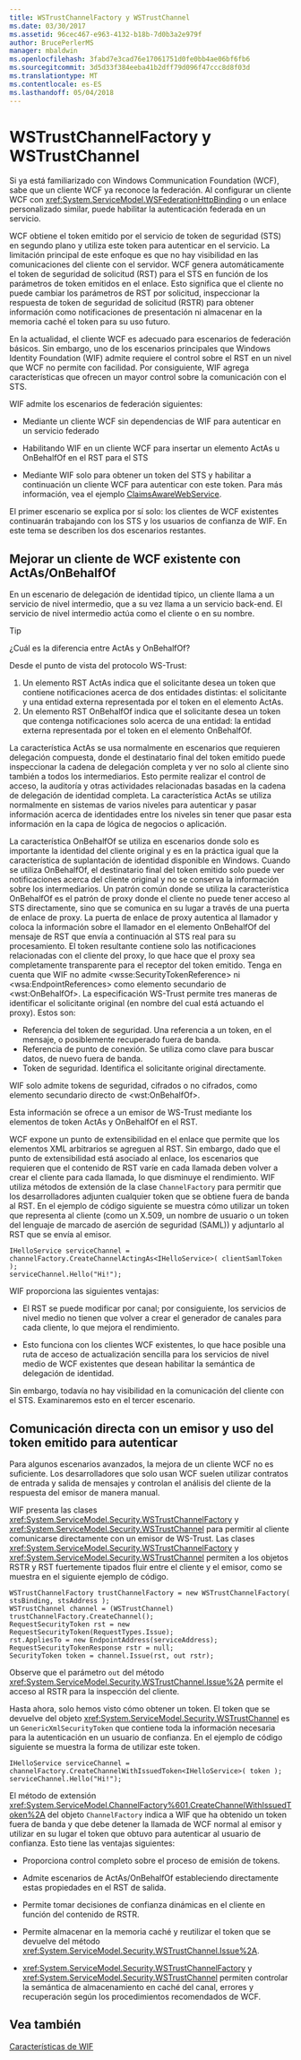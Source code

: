 ```yaml
---
title: WSTrustChannelFactory y WSTrustChannel
ms.date: 03/30/2017
ms.assetid: 96cec467-e963-4132-b18b-7d0b3a2e979f
author: BrucePerlerMS
manager: mbaldwin
ms.openlocfilehash: 3fabd7e3cad76e17061751d0fe0bb4ae06bf6fb6
ms.sourcegitcommit: 3d5d33f384eeba41b2dff79d096f47ccc8d8f03d
ms.translationtype: MT
ms.contentlocale: es-ES
ms.lasthandoff: 05/04/2018
---
```

# <a name="wstrustchannelfactory-and-wstrustchannel"></a>WSTrustChannelFactory y WSTrustChannel
Si ya está familiarizado con Windows Communication Foundation (WCF), sabe que un cliente WCF ya reconoce la federación. Al configurar un cliente WCF con <xref:System.ServiceModel.WSFederationHttpBinding> o un enlace personalizado similar, puede habilitar la autenticación federada en un servicio.  
  
 WCF obtiene el token emitido por el servicio de token de seguridad (STS) en segundo plano y utiliza este token para autenticar en el servicio. La limitación principal de este enfoque es que no hay visibilidad en las comunicaciones del cliente con el servidor. WCF genera automáticamente el token de seguridad de solicitud (RST) para el STS en función de los parámetros de token emitidos en el enlace. Esto significa que el cliente no puede cambiar los parámetros de RST por solicitud, inspeccionar la respuesta de token de seguridad de solicitud (RSTR) para obtener información como notificaciones de presentación ni almacenar en la memoria caché el token para su uso futuro.  
  
 En la actualidad, el cliente WCF es adecuado para escenarios de federación básicos. Sin embargo, uno de los escenarios principales que Windows Identity Foundation (WIF) admite requiere el control sobre el RST en un nivel que WCF no permite con facilidad. Por consiguiente, WIF agrega características que ofrecen un mayor control sobre la comunicación con el STS.  
  
 WIF admite los escenarios de federación siguientes:  
  
-   Mediante un cliente WCF sin dependencias de WIF para autenticar en un servicio federado  
  
-   Habilitando WIF en un cliente WCF para insertar un elemento ActAs u OnBehalfOf en el RST para el STS  
  
-   Mediante WIF solo para obtener un token del STS y habilitar a continuación un cliente WCF para autenticar con este token. Para más información, vea el ejemplo [ClaimsAwareWebService](http://go.microsoft.com/fwlink/?LinkID=248406).  
  
 El primer escenario se explica por sí solo: los clientes de WCF existentes continuarán trabajando con los STS y los usuarios de confianza de WIF. En este tema se describen los dos escenarios restantes.  
  
## <a name="enhancing-an-existing-wcf-client-with-actas--onbehalfof"></a>Mejorar un cliente de WCF existente con ActAs/OnBehalfOf  
 En un escenario de delegación de identidad típico, un cliente llama a un servicio de nivel intermedio, que a su vez llama a un servicio back-end. El servicio de nivel intermedio actúa como el cliente o en su nombre.  
  
> [!TIP]
>  ¿Cuál es la diferencia entre ActAs y OnBehalfOf?  
>   
>  Desde el punto de vista del protocolo WS-Trust:  
>   
>  1.  Un elemento RST ActAs indica que el solicitante desea un token que contiene notificaciones acerca de dos entidades distintas: el solicitante y una entidad externa representada por el token en el elemento ActAs.  
> 2.  Un elemento RST OnBehalfOf indica que el solicitante desea un token que contenga notificaciones solo acerca de una entidad: la entidad externa representada por el token en el elemento OnBehalfOf.  
>   
>  La característica ActAs se usa normalmente en escenarios que requieren delegación compuesta, donde el destinatario final del token emitido puede inspeccionar la cadena de delegación completa y ver no solo al cliente sino también a todos los intermediarios. Esto permite realizar el control de acceso, la auditoría y otras actividades relacionadas basadas en la cadena de delegación de identidad completa. La característica ActAs se utiliza normalmente en sistemas de varios niveles para autenticar y pasar información acerca de identidades entre los niveles sin tener que pasar esta información en la capa de lógica de negocios o aplicación.  
>   
>  La característica OnBehalfOf se utiliza en escenarios donde solo es importante la identidad del cliente original y es en la práctica igual que la característica de suplantación de identidad disponible en Windows. Cuando se utiliza OnBehalfOf, el destinatario final del token emitido solo puede ver notificaciones acerca del cliente original y no se conserva la información sobre los intermediarios. Un patrón común donde se utiliza la característica OnBehalfOf es el patrón de proxy donde el cliente no puede tener acceso al STS directamente, sino que se comunica en su lugar a través de una puerta de enlace de proxy. La puerta de enlace de proxy autentica al llamador y coloca la información sobre el llamador en el elemento OnBehalfOf del mensaje de RST que envía a continuación al STS real para su procesamiento. El token resultante contiene solo las notificaciones relacionadas con el cliente del proxy, lo que hace que el proxy sea completamente transparente para el receptor del token emitido. Tenga en cuenta que WIF no admite \<wsse:SecurityTokenReference> ni \<wsa:EndpointReferences> como elemento secundario de \<wst:OnBehalfOf>. La especificación WS-Trust permite tres maneras de identificar el solicitante original (en nombre del cual está actuando el proxy). Estos son:  
>   
>  -   Referencia del token de seguridad. Una referencia a un token, en el mensaje, o posiblemente recuperado fuera de banda.  
> -   Referencia de punto de conexión. Se utiliza como clave para buscar datos, de nuevo fuera de banda.  
> -   Token de seguridad. Identifica el solicitante original directamente.  
>   
>  WIF solo admite tokens de seguridad, cifrados o no cifrados, como elemento secundario directo de \<wst:OnBehalfOf>.  
  
 Esta información se ofrece a un emisor de WS-Trust mediante los elementos de token ActAs y OnBehalfOf en el RST.  
  
 WCF expone un punto de extensibilidad en el enlace que permite que los elementos XML arbitrarios se agreguen al RST. Sin embargo, dado que el punto de extensibilidad está asociado al enlace, los escenarios que requieren que el contenido de RST varíe en cada llamada deben volver a crear el cliente para cada llamada, lo que disminuye el rendimiento. WIF utiliza métodos de extensión de la clase `ChannelFactory` para permitir que los desarrolladores adjunten cualquier token que se obtiene fuera de banda al RST. En el ejemplo de código siguiente se muestra cómo utilizar un token que representa al cliente (como un X.509, un nombre de usuario o un token del lenguaje de marcado de aserción de seguridad (SAML)) y adjuntarlo al RST que se envía al emisor.  
  
```  
IHelloService serviceChannel = channelFactory.CreateChannelActingAs<IHelloService>( clientSamlToken );  
serviceChannel.Hello("Hi!");  
```  
  
 WIF proporciona las siguientes ventajas:  
  
-   El RST se puede modificar por canal; por consiguiente, los servicios de nivel medio no tienen que volver a crear el generador de canales para cada cliente, lo que mejora el rendimiento.  
  
-   Esto funciona con los clientes WCF existentes, lo que hace posible una ruta de acceso de actualización sencilla para los servicios de nivel medio de WCF existentes que desean habilitar la semántica de delegación de identidad.  
  
 Sin embargo, todavía no hay visibilidad en la comunicación del cliente con el STS. Examinaremos esto en el tercer escenario.  
  
## <a name="communicating-directly-with-an-issuer-and-using-the-issued-token-to-authenticate"></a>Comunicación directa con un emisor y uso del token emitido para autenticar  
 Para algunos escenarios avanzados, la mejora de un cliente WCF no es suficiente. Los desarrolladores que solo usan WCF suelen utilizar contratos de entrada y salida de mensajes y controlan el análisis del cliente de la respuesta del emisor de manera manual.  
  
 WIF presenta las clases <xref:System.ServiceModel.Security.WSTrustChannelFactory> y <xref:System.ServiceModel.Security.WSTrustChannel> para permitir al cliente comunicarse directamente con un emisor de WS-Trust. Las clases <xref:System.ServiceModel.Security.WSTrustChannelFactory> y <xref:System.ServiceModel.Security.WSTrustChannel> permiten a los objetos RSTR y RST fuertemente tipados fluir entre el cliente y el emisor, como se muestra en el siguiente ejemplo de código.  
  
```  
WSTrustChannelFactory trustChannelFactory = new WSTrustChannelFactory( stsBinding, stsAddress );  
WSTrustChannel channel = (WSTrustChannel) trustChannelFactory.CreateChannel();  
RequestSecurityToken rst = new RequestSecurityToken(RequestTypes.Issue);  
rst.AppliesTo = new EndpointAddress(serviceAddress);  
RequestSecurityTokenResponse rstr = null;  
SecurityToken token = channel.Issue(rst, out rstr);  
```  
  
 Observe que el parámetro `out` del método <xref:System.ServiceModel.Security.WSTrustChannel.Issue%2A> permite el acceso al RSTR para la inspección del cliente.  
  
 Hasta ahora, solo hemos visto cómo obtener un token. El token que se devuelve del objeto <xref:System.ServiceModel.Security.WSTrustChannel> es un `GenericXmlSecurityToken` que contiene toda la información necesaria para la autenticación en un usuario de confianza. En el ejemplo de código siguiente se muestra la forma de utilizar este token.  
  
```  
IHelloService serviceChannel = channelFactory.CreateChannelWithIssuedToken<IHelloService>( token ); serviceChannel.Hello("Hi!");  
```  
  
 El método de extensión <xref:System.ServiceModel.ChannelFactory%601.CreateChannelWithIssuedToken%2A> del objeto `ChannelFactory` indica a WIF que ha obtenido un token fuera de banda y que debe detener la llamada de WCF normal al emisor y utilizar en su lugar el token que obtuvo para autenticar al usuario de confianza. Esto tiene las ventajas siguientes:  
  
-   Proporciona control completo sobre el proceso de emisión de tokens.  
  
-   Admite escenarios de ActAs/OnBehalfOf estableciendo directamente estas propiedades en el RST de salida.  
  
-   Permite tomar decisiones de confianza dinámicas en el cliente en función del contenido de RSTR.  
  
-   Permite almacenar en la memoria caché y reutilizar el token que se devuelve del método <xref:System.ServiceModel.Security.WSTrustChannel.Issue%2A>.  
  
-   <xref:System.ServiceModel.Security.WSTrustChannelFactory> y <xref:System.ServiceModel.Security.WSTrustChannel> permiten controlar la semántica de almacenamiento en caché del canal, errores y recuperación según los procedimientos recomendados de WCF.  
  
## <a name="see-also"></a>Vea también  
 [Características de WIF](../../../docs/framework/security/wif-features.md)
